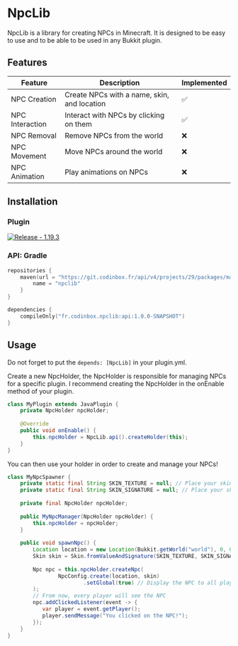# NpcLib

NpcLib is a library for creating NPCs in Minecraft. 
It is designed to be easy to use and to be able to be used in any Bukkit plugin.

## Features

| Feature | Description | Implemented |
| --- | --- | --- |
| NPC Creation | Create NPCs with a name, skin, and location | ✅ |
| NPC Interaction | Interact with NPCs by clicking on them | ✅ |
| NPC Removal | Remove NPCs from the world | ❌ |
| NPC Movement | Move NPCs around the world | ❌ |
| NPC Animation | Play animations on NPCs | ❌ |

## Installation

### Plugin

[![Release - 1.19.3](https://img.shields.io/badge/Release-1.19.3-2ea44f)](https://git.codinbox.fr/api/v4/projects/29/jobs/artifacts/master/raw/core/build/libs/npclib-1.0.0-SNAPSHOT-all.jar?job=build-deploy)

### API: Gradle

```kotlin
repositories {
    maven(url = "https://git.codinbox.fr/api/v4/projects/29/packages/maven") {
        name = "npclib"
    }
}

dependencies {
    compileOnly("fr.codinbox.npclib:api:1.0.0-SNAPSHOT")
}
```

## Usage

Do not forget to put the `depends: [NpcLib]` in your plugin.yml.

Create a new NpcHolder, the NpcHolder is responsible for managing NPCs for a specific plugin.
I recommend creating the NpcHolder in the onEnable method of your plugin.

````java
class MyPlugin extends JavaPlugin {
    private NpcHolder npcHolder;
    
    @Override
    public void onEnable() {
        this.npcHolder = NpcLib.api().createHolder(this);
    }
}
````

You can then use your holder in order to create and manage your NPCs!

````java
class MyNpcSpawner {
    private static final String SKIN_TEXTURE = null; // Place your skin texture here
    private static final String SKIN_SIGNATURE = null; // Place your skin signature here
    
    private final NpcHolder npcHolder;
    
    public MyNpcManager(NpcHolder npcHolder) {
        this.npcHolder = npcHolder;
    }
    
    public void spawnNpc() {
        Location location = new Location(Bukkit.getWorld("world"), 0, 0, 0); // The NPC location
        Skin skin = Skin.fromValueAndSignature(SKIN_TEXTURE, SKIN_SIGNATURE); // The NPC skin
        
        Npc npc = this.npcHolder.createNpc(
                NpcConfig.create(location, skin)
                        .setGlobal(true) // Display the NPC to all players
        );
        // From now, every player will see the NPC
        npc.addClickedListener(event -> {
           var player = event.getPlayer();
           player.sendMessage("You clicked on the NPC!");
        });
    }
}
````